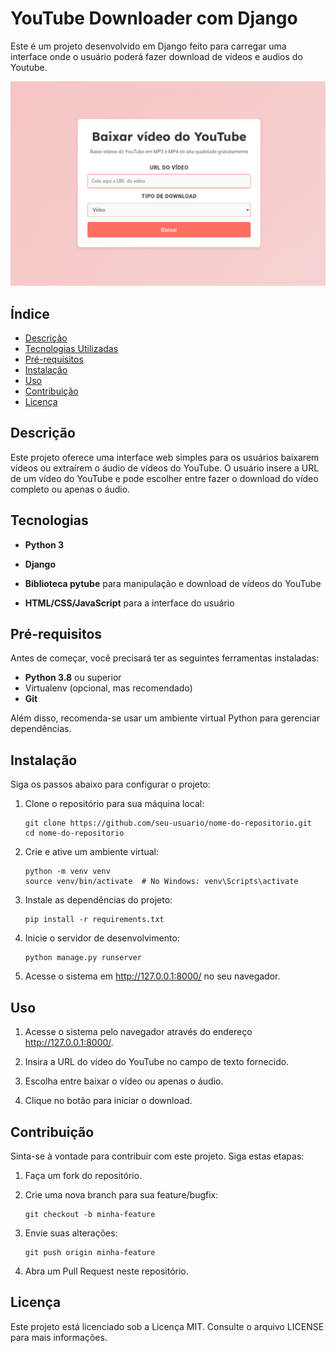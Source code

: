 # YouTube Downloader com Django

Este é um projeto desenvolvido em Django feito para carregar uma interface onde o usuário poderá fazer download de vídeos e audios do Youtube.

<img src = "https://github.com/allesantos/allesantos/blob/main/imagens/Django-YouTube-Downloader/downloader1.png">

## Índice
- [Descrição](#Descrição)
- [Tecnologias Utilizadas](#Tecnologias)
- [Pré-requisitos](#Pré-requisitos)
- [Instalação](#Instalação)
- [Uso](#Uso)
- [Contribuição](#Contribuição)
- [Licença](#Licença)


## Descrição
Este projeto oferece uma interface web simples para os usuários baixarem vídeos ou extraírem o áudio de vídeos do YouTube. O usuário insere a URL de um vídeo do YouTube e pode escolher entre fazer o download do vídeo completo ou apenas o áudio.



## Tecnologias
-  __Python 3__
  
-  __Django__
  
-  __Biblioteca pytube__ para manipulação e download de vídeos do YouTube

-  __HTML/CSS/JavaScript__ para a interface do usuário



## Pré-requisitos
Antes de começar, você precisará ter as seguintes ferramentas instaladas:
-  __Python 3.8__ ou superior
-  Virtualenv (opcional, mas recomendado)
-  __Git__
  
Além disso, recomenda-se usar um ambiente virtual Python para gerenciar dependências.


## Instalação
Siga os passos abaixo para configurar o projeto:

1. Clone o repositório para sua máquina local:

    ```
    git clone https://github.com/seu-usuario/nome-do-repositorio.git
    cd nome-do-repositorio
    ```

2. Crie e ative um ambiente virtual:

    ```
    python -m venv venv
    source venv/bin/activate  # No Windows: venv\Scripts\activate
    ```

3. Instale as dependências do projeto:

    ```
    pip install -r requirements.txt
    ```

4. Inicie o servidor de desenvolvimento:

    ```
    python manage.py runserver
    ```

5. Acesse o sistema em http://127.0.0.1:8000/ no seu navegador.


 
## Uso

1. Acesse o sistema pelo navegador através do endereço http://127.0.0.1:8000/.

2. Insira a URL do vídeo do YouTube no campo de texto fornecido.

3. Escolha entre baixar o vídeo ou apenas o áudio.

4. Clique no botão para iniciar o download.


 
## Contribuição
Sinta-se à vontade para contribuir com este projeto. Siga estas etapas:

1. Faça um fork do repositório.

2. Crie uma nova branch para sua feature/bugfix:

    ```
    git checkout -b minha-feature
    ```

3. Envie suas alterações:

    ```
    git push origin minha-feature
    ```

4. Abra um Pull Request neste repositório.

## Licença


Este projeto está licenciado sob a Licença MIT. Consulte o arquivo LICENSE para mais informações.
